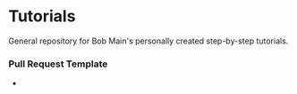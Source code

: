 # Tutorials
General repository for Bob Main's personally created step-by-step tutorials.

### Pull Request Template
* 
